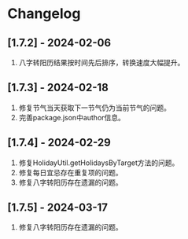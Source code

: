 # Changelog


## [1.7.2] - 2024-02-06
1. 八字转阳历结果按时间先后排序，转换速度大幅提升。

## [1.7.3] - 2024-02-18
1. 修复节气当天获取下一节气仍为当前节气的问题。
2. 完善package.json中author信息。

## [1.7.4] - 2024-02-29
1. 修复HolidayUtil.getHolidaysByTarget方法的问题。
2. 修复每日宜忌存在重复项的问题。
3. 修复八字转阳历存在遗漏的问题。

## [1.7.5] - 2024-03-17
1. 修复八字转阳历存在遗漏的问题。
